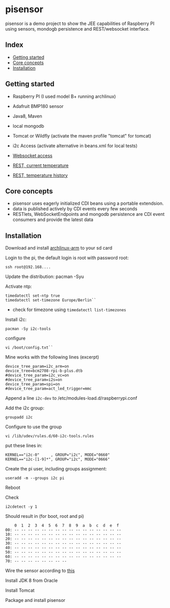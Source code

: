 # pisensor

pisensor is a demo project to show the JEE capabilities of Raspberry PI using sensors, mondogb persistence and REST/websocket interface.

## Index

* [Getting started](#getting-started)
* [Core concepts](#core-concepts)
* [Installation](#installation)

## Getting started
* Raspberry PI (I used model B+ running archlinux)
* Adafruit BMP180 sensor
* Java8, Maven
* local mongodb
* Tomcat or Wildfly (activate the maven profile "tomcat" for tomcat)
* i2c Access (activate alternative in beans.xml for local tests)

* [Websocket access](http://localhost:8080/pisensor/index.html)
* [REST, current temperature](http://localhost:8080/pisensor/rs/temperature)  
* [REST, temperature history](http://localhost:8080/pisensor/rs/temperature/history)  

## Core concepts
* pisensor uses eagerly initialized CDI beans using a portable extendsion.
* data is published actively by CDI events every few seconds
* RESTlets, WebSocketEndpoints and mongodb persistence are CDI event consumers and provide the latest data

## Installation
Download and install [archlinux-arm](http://archlinuxarm.org/platforms/armv6/raspberry-pi) to your sd card

Login to the pi, the default login is root with password root:
 
    ssh root@192.168....

Update the distribution: 
    pacman -Syu
    
Activate ntp: 

    timedatectl set-ntp true
    timedatectl set-timezone Europe/Berlin``
- check for timezone using ``timedatectl list-timezones``

Install i2c:

    pacman -Sy i2c-tools

configure
    
    vi /boot/config.txt``
Mine works with the following lines (excerpt)

    device_tree_param=i2c_arm=on
    device_tree=bcm2708-rpi-b-plus.dtb
    #device_tree_param=i2c_vc=on
    #device_tree_param=i2s=on
    device_tree_param=spi=on
    #device_tree_param=act_led_trigger=mmc
  
Append a line ``i2c-dev`` to /etc/modules-load.d/raspberrypi.conf

Add the i2c group:

    groupadd i2c

Configure to use the group

    vi /lib/udev/rules.d/60-i2c-tools.rules
put these lines in: 

    KERNEL=="i2c-0"     , GROUP="i2c", MODE="0660"
    KERNEL=="i2c-[1-9]*", GROUP="i2c", MODE="0666"

Create the pi user, including groups assignment:
    
    useradd -m --groups i2c pi
    
Reboot

Check

    i2cdetect -y 1
Should result in (for boot, root and pi)
    
        0  1  2  3  4  5  6  7  8  9  a  b  c  d  e  f
    00: -- -- -- -- -- -- -- -- -- -- -- -- -- -- -- --
    10: -- -- -- -- -- -- -- -- -- -- -- -- -- -- -- --
    20: -- -- -- -- -- -- -- -- -- -- -- -- -- -- -- --
    30: -- -- -- -- -- -- -- -- -- -- -- -- -- -- -- --
    40: -- -- -- -- -- -- -- -- -- -- -- -- -- -- -- --
    50: -- -- -- -- -- -- -- -- -- -- -- -- -- -- -- --
    60: -- -- -- -- -- -- -- -- -- -- -- -- -- -- -- --
    70: -- -- -- -- -- -- -- --

Wire the sensor according to [this](http://www.lediouris.net/RaspberryPI/BMP180/readme.html)

Install JDK 8 from Oracle

Install Tomcat

Package and install pisensor